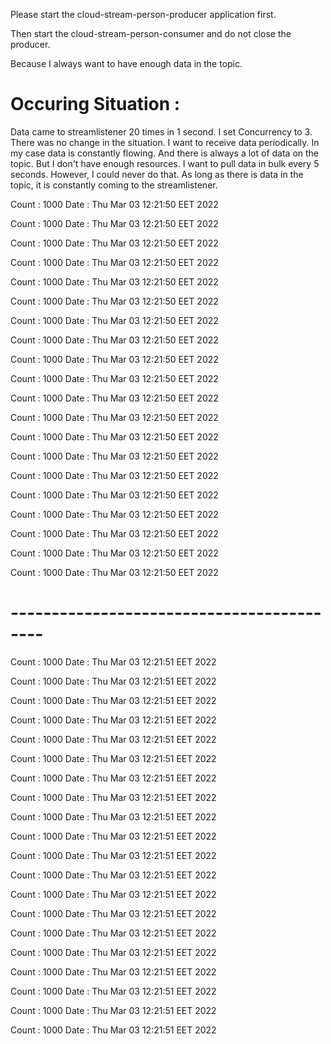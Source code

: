 
Please start the cloud-stream-person-producer application first. 

Then start the cloud-stream-person-consumer and do not close the producer. 

Because I always want to have enough data in the topic.

# Occuring Situation : 
Data came to streamlistener 20 times in 1 second.
I set Concurrency to 3. There was no change in the situation.
I want to receive data periodically. In my case data is constantly flowing. 
And there is always a lot of data on the topic. 
But I don't have enough resources. 
I want to pull data in bulk every 5 seconds. 
However, I could never do that. 
As long as there is data in the topic, it is constantly coming to the streamlistener.


Count : 1000 Date : Thu Mar 03 12:21:50 EET 2022

Count : 1000 Date : Thu Mar 03 12:21:50 EET 2022

Count : 1000 Date : Thu Mar 03 12:21:50 EET 2022

Count : 1000 Date : Thu Mar 03 12:21:50 EET 2022

Count : 1000 Date : Thu Mar 03 12:21:50 EET 2022

Count : 1000 Date : Thu Mar 03 12:21:50 EET 2022

Count : 1000 Date : Thu Mar 03 12:21:50 EET 2022

Count : 1000 Date : Thu Mar 03 12:21:50 EET 2022

Count : 1000 Date : Thu Mar 03 12:21:50 EET 2022

Count : 1000 Date : Thu Mar 03 12:21:50 EET 2022

Count : 1000 Date : Thu Mar 03 12:21:50 EET 2022

Count : 1000 Date : Thu Mar 03 12:21:50 EET 2022

Count : 1000 Date : Thu Mar 03 12:21:50 EET 2022

Count : 1000 Date : Thu Mar 03 12:21:50 EET 2022

Count : 1000 Date : Thu Mar 03 12:21:50 EET 2022

Count : 1000 Date : Thu Mar 03 12:21:50 EET 2022

Count : 1000 Date : Thu Mar 03 12:21:50 EET 2022

Count : 1000 Date : Thu Mar 03 12:21:50 EET 2022

Count : 1000 Date : Thu Mar 03 12:21:50 EET 2022

Count : 1000 Date : Thu Mar 03 12:21:50 EET 2022

# ------------------------------------------

Count : 1000 Date : Thu Mar 03 12:21:51 EET 2022

Count : 1000 Date : Thu Mar 03 12:21:51 EET 2022

Count : 1000 Date : Thu Mar 03 12:21:51 EET 2022

Count : 1000 Date : Thu Mar 03 12:21:51 EET 2022

Count : 1000 Date : Thu Mar 03 12:21:51 EET 2022

Count : 1000 Date : Thu Mar 03 12:21:51 EET 2022

Count : 1000 Date : Thu Mar 03 12:21:51 EET 2022

Count : 1000 Date : Thu Mar 03 12:21:51 EET 2022

Count : 1000 Date : Thu Mar 03 12:21:51 EET 2022

Count : 1000 Date : Thu Mar 03 12:21:51 EET 2022

Count : 1000 Date : Thu Mar 03 12:21:51 EET 2022

Count : 1000 Date : Thu Mar 03 12:21:51 EET 2022

Count : 1000 Date : Thu Mar 03 12:21:51 EET 2022

Count : 1000 Date : Thu Mar 03 12:21:51 EET 2022

Count : 1000 Date : Thu Mar 03 12:21:51 EET 2022

Count : 1000 Date : Thu Mar 03 12:21:51 EET 2022

Count : 1000 Date : Thu Mar 03 12:21:51 EET 2022

Count : 1000 Date : Thu Mar 03 12:21:51 EET 2022

Count : 1000 Date : Thu Mar 03 12:21:51 EET 2022

Count : 1000 Date : Thu Mar 03 12:21:51 EET 2022
